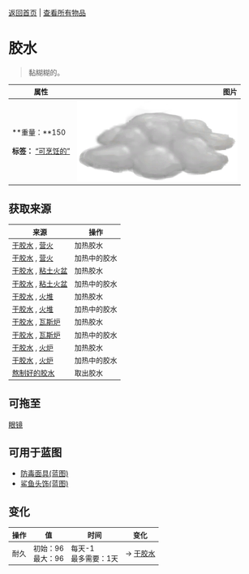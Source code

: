 [返回首页](index.md)   |  [查看所有物品](object.md)
# 胶水  
> 黏糊糊的。  
  
  属性  |   图片   
 ----  |  ----:   
 **重量：**150<br><br>**标签：**	[“可烹饪的”](tag_Cookable.md)  |  ![](Sprite/AloeVeraGel.png)   
  
## 获取来源  
来源  |  操作  
----  |  ----  
[干胶水](GlueDry.md) , [营火](Campfire.md)  |  加热胶水  
[干胶水](GlueDry.md) , [营火](Campfire.md)  |  加热中的胶水  
[干胶水](GlueDry.md) , [粘土火盆](ClayFirePit.md)  |  加热胶水  
[干胶水](GlueDry.md) , [粘土火盆](ClayFirePit.md)  |  加热中的胶水  
[干胶水](GlueDry.md) , [火堆](Fire.md)  |  加热胶水  
[干胶水](GlueDry.md) , [火堆](Fire.md)  |  加热中的胶水  
[干胶水](GlueDry.md) , [瓦斯炉](GasCookerOn.md)  |  加热胶水  
[干胶水](GlueDry.md) , [瓦斯炉](GasCookerOn.md)  |  加热中的胶水  
[干胶水](GlueDry.md) , [火炉](Stove.md)  |  加热胶水  
[干胶水](GlueDry.md) , [火炉](Stove.md)  |  加热中的胶水  
[熬制好的胶水](GlueCooked.md)  |  取出胶水  
## 可拖至  
[眼镜](Glasses.md)  
## 可用于蓝图  
- [防毒面具(蓝图)](Bp_GasMask.md)  
- [鲨鱼头饰(蓝图)](Bp_SharkHeadpiece.md)  
  
  
## 变化  
操作  |  值  |  时间  |  变化  
----  |  ----  |  ----  |  ----  
耐久  |  初始：96<br>最大：96  |  每天-1<br>最多需要：1天  |  → [干胶水](GlueDry.md)  
